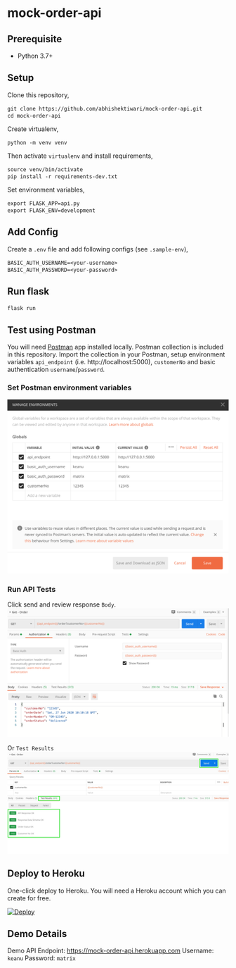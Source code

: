 # mock-order-api

## Prerequisite

* Python 3.7+

## Setup
Clone this repository,

```
git clone https://github.com/abhishektiwari/mock-order-api.git
cd mock-order-api
```

Create virtualenv,

```
python -m venv venv
```

Then activate `virtualenv` and install requirements,

```
source venv/bin/activate
pip install -r requirements-dev.txt
```

Set environment variables,
```
export FLASK_APP=api.py
export FLASK_ENV=development
```

## Add Config
Create a `.env` file and add following configs (see `.sample-env`),

```
BASIC_AUTH_USERNAME=<your-username>
BASIC_AUTH_PASSWORD=<your-password>
```

## Run flask

```
flask run
```

## Test using Postman
You will need [Postman](https://www.postman.com/downloads/) app installed locally. Postman collection is included in this repository. Import the collection in your Postman, setup environment variables `api_endpoint` (i.e. http://localhost:5000), `customerNo` and basic authentication `username`/`password`. 

### Set Postman environment variables

![Set Postman environment variables](env-vars.png)

### Run API Tests
Click send and review response `Body`.
![Run API Tests](api-tests.png)

Or `Test Results`
![Run API Tests](api-tests.jpg)

## Deploy to Heroku
One-click deploy to Heroku. You will need a Heroku account which you can create for free.

<a href="https://heroku.com/deploy?template=https://github.com/abhishektiwari/mock-order-api.git">
  <img src="https://www.herokucdn.com/deploy/button.svg" alt="Deploy" width="200px">
</a>

## Demo Details

Demo API Endpoint: https://mock-order-api.herokuapp.com
Username: `keanu`
Password: `matrix`